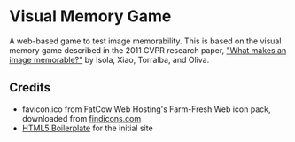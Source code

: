 Visual Memory Game
==================

A web-based game to test image memorability.  This is based on the visual memory game described in the 2011 CVPR research paper, ["What makes an image memorable?"](http://web.mit.edu/phillipi/Public/WhatMakesAnImageMemorable/) by Isola, Xiao, Torralba, and Oliva.

Credits
-------
* favicon.ico from FatCow Web Hosting's Farm-Fresh Web icon pack, downloaded from [findicons.com](http://findicons.com/icon/164121/lightbulb?id=426957)
* [HTML5 Boilerplate](http://html5boilerplate.com/) for the initial site
